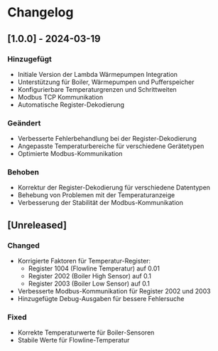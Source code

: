 # Changelog

## [1.0.0] - 2024-03-19

### Hinzugefügt
- Initiale Version der Lambda Wärmepumpen Integration
- Unterstützung für Boiler, Wärmepumpen und Pufferspeicher
- Konfigurierbare Temperaturgrenzen und Schrittweiten
- Modbus TCP Kommunikation
- Automatische Register-Dekodierung

### Geändert
- Verbesserte Fehlerbehandlung bei der Register-Dekodierung
- Angepasste Temperaturbereiche für verschiedene Gerätetypen
- Optimierte Modbus-Kommunikation

### Behoben
- Korrektur der Register-Dekodierung für verschiedene Datentypen
- Behebung von Problemen mit der Temperaturanzeige
- Verbesserung der Stabilität der Modbus-Kommunikation

## [Unreleased]

### Changed
- Korrigierte Faktoren für Temperatur-Register:
  - Register 1004 (Flowline Temperatur) auf 0.01
  - Register 2002 (Boiler High Sensor) auf 0.1
  - Register 2003 (Boiler Low Sensor) auf 0.1
- Verbesserte Modbus-Kommunikation für Register 2002 und 2003
- Hinzugefügte Debug-Ausgaben für bessere Fehlersuche

### Fixed
- Korrekte Temperaturwerte für Boiler-Sensoren
- Stabile Werte für Flowline-Temperatur 
